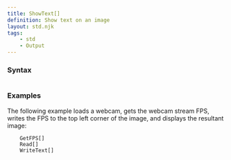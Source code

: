 ```yaml
---
title: ShowText[]
definition: Show text on an image
layout: std.njk
tags:
    - std
    - Output
---
```


### Syntax

```ShowText["Count: "]
```
### Examples

The following example loads a webcam, gets the webcam stream FPS, writes the FPS to the top left corner of the image, and displays the resultant image:

```UseCamera[]
    GetFPS[]
    Read[]
    WriteText[]
```